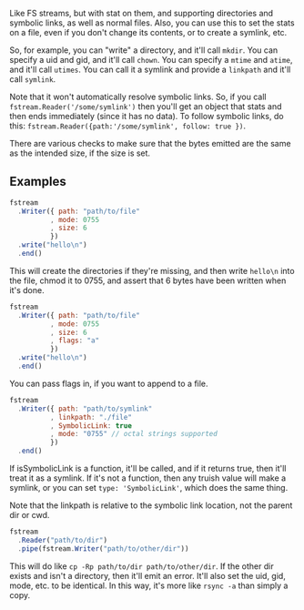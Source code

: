 Like FS streams, but with stat on them, and supporting directories and
symbolic links, as well as normal files.  Also, you can use this to set
the stats on a file, even if you don't change its contents, or to create
a symlink, etc.

So, for example, you can "write" a directory, and it'll call `mkdir`.  You
can specify a uid and gid, and it'll call `chown`.  You can specify a
`mtime` and `atime`, and it'll call `utimes`.  You can call it a symlink
and provide a `linkpath` and it'll call `symlink`.

Note that it won't automatically resolve symbolic links.  So, if you
call `fstream.Reader('/some/symlink')` then you'll get an object
that stats and then ends immediately (since it has no data).  To follow
symbolic links, do this: `fstream.Reader({path:'/some/symlink', follow:
true })`.

There are various checks to make sure that the bytes emitted are the
same as the intended size, if the size is set.








<extoc></extoc>

## Examples

```javascript
fstream
  .Writer({ path: "path/to/file"
          , mode: 0755
          , size: 6
          })
  .write("hello\n")
  .end()
```

This will create the directories if they're missing, and then write
`hello\n` into the file, chmod it to 0755, and assert that 6 bytes have
been written when it's done.

```javascript
fstream
  .Writer({ path: "path/to/file"
          , mode: 0755
          , size: 6
          , flags: "a"
          })
  .write("hello\n")
  .end()
```

You can pass flags in, if you want to append to a file.

```javascript
fstream
  .Writer({ path: "path/to/symlink"
          , linkpath: "./file"
          , SymbolicLink: true
          , mode: "0755" // octal strings supported
          })
  .end()
```

If isSymbolicLink is a function, it'll be called, and if it returns
true, then it'll treat it as a symlink.  If it's not a function, then
any truish value will make a symlink, or you can set `type:
'SymbolicLink'`, which does the same thing.

Note that the linkpath is relative to the symbolic link location, not
the parent dir or cwd.

```javascript
fstream
  .Reader("path/to/dir")
  .pipe(fstream.Writer("path/to/other/dir"))
```

This will do like `cp -Rp path/to/dir path/to/other/dir`.  If the other
dir exists and isn't a directory, then it'll emit an error.  It'll also
set the uid, gid, mode, etc. to be identical.  In this way, it's more
like `rsync -a` than simply a copy.
